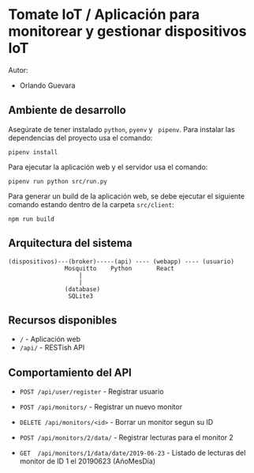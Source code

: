 # Tomate IoT / Aplicación para monitorear y gestionar dispositivos IoT

Autor:
- Orlando Guevara


## Ambiente de desarrollo

Asegúrate de tener instalado `python`, `pyenv` y ` pipenv`. Para instalar las dependencias del proyecto usa el comando:
```
pipenv install
```

Para ejecutar la aplicación web y el servidor usa el comando:
```
pipenv run python src/run.py
```

Para generar un build de la aplicación web, se debe ejecutar el siguiente comando estando dentro de la carpeta `src/client`:
```
npm run build
```

## Arquitectura del sistema
```
(dispositivos)---(broker)-----(api) ---- (webapp) ---- (usuario)
                Mosquitto    Python       React
                    |
                    |
                (database)
                 SQLite3
```


## Recursos disponibles

- `/` - Aplicación web
- `/api/` - RESTish API


## Comportamiento del API

- `POST /api/user/register` - Registrar usuario

- `POST /api/monitors/` - Registrar un nuevo monitor
- `DELETE /api/monitors/<id>` - Borrar un monitor segun su ID

- `POST /api/monitors/2/data/` - Registrar lecturas para el monitor 2
- `GET  /api/monitors/1/data/date/2019-06-23` - Listado de lecturas del monitor de ID 1 el 20190623 (AñoMesDía)

